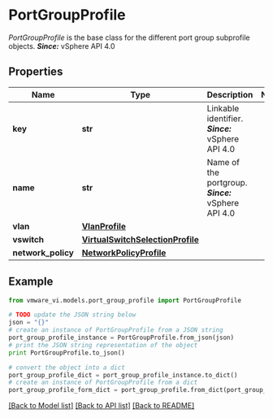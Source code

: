 # PortGroupProfile

*PortGroupProfile* is the base class for the different port group subprofile objects.  ***Since:*** vSphere API 4.0 

## Properties
Name | Type | Description | Notes
------------ | ------------- | ------------- | -------------
**key** | **str** | Linkable identifier.  ***Since:*** vSphere API 4.0  | 
**name** | **str** | Name of the portgroup.  ***Since:*** vSphere API 4.0  | 
**vlan** | [**VlanProfile**](VlanProfile.md) |  | 
**vswitch** | [**VirtualSwitchSelectionProfile**](VirtualSwitchSelectionProfile.md) |  | 
**network_policy** | [**NetworkPolicyProfile**](NetworkPolicyProfile.md) |  | 

## Example

```python
from vmware_vi.models.port_group_profile import PortGroupProfile

# TODO update the JSON string below
json = "{}"
# create an instance of PortGroupProfile from a JSON string
port_group_profile_instance = PortGroupProfile.from_json(json)
# print the JSON string representation of the object
print PortGroupProfile.to_json()

# convert the object into a dict
port_group_profile_dict = port_group_profile_instance.to_dict()
# create an instance of PortGroupProfile from a dict
port_group_profile_form_dict = port_group_profile.from_dict(port_group_profile_dict)
```
[[Back to Model list]](../README.md#documentation-for-models) [[Back to API list]](../README.md#documentation-for-api-endpoints) [[Back to README]](../README.md)


